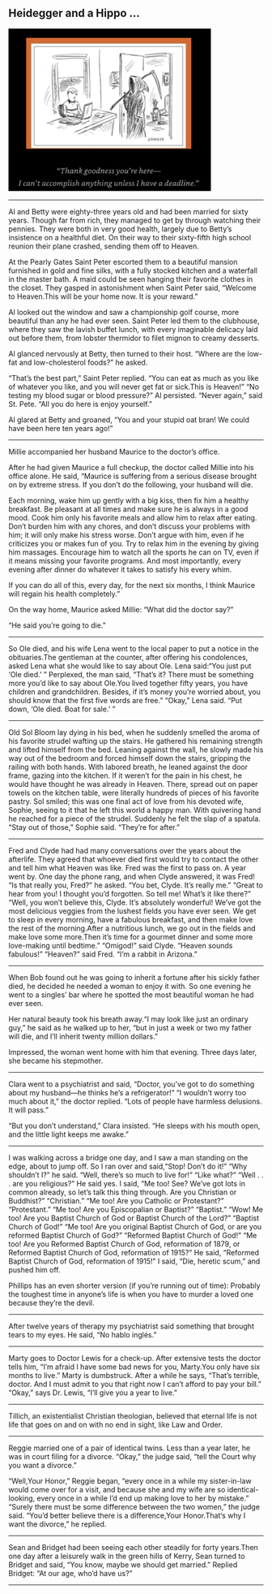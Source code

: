 ## Heidegger and a Hippo ...

<img src = "../src/heidegger_hippo/deadline.png" width = "400px">

-------

Al and Betty were eighty-three years old and had been married for sixty years. Though far from rich, they managed to get by through watching their pennies. They were both in very good health, largely due to Betty’s insistence on a healthful diet. On their way to their sixty-fifth high school reunion their plane crashed, sending them off to Heaven. 

At the Pearly Gates Saint Peter escorted them to a beautiful mansion furnished in gold and fine silks, with a fully stocked kitchen and a waterfall in the master bath. A maid could be seen hanging their favorite clothes in the closet. They gasped in astonishment when Saint Peter said, “Welcome to Heaven.This will be your home now. It is your reward.” 

Al looked out the window and saw a championship golf course, more beautiful than any he had ever seen. Saint Peter led them to the clubhouse, where they saw the lavish buffet lunch, with every imaginable delicacy laid out before them, from lobster thermidor to filet mignon to creamy desserts. 

Al glanced nervously at Betty, then turned to their host. “Where are the low-fat and low-cholesterol foods?” he asked.

“That’s the best part,” Saint Peter replied. “You can eat as much as you like of whatever you like, and you will never get fat or sick.This is Heaven!” “No testing my blood sugar or blood pressure?” Al persisted. “Never again,” said St. Pete. “All you do here is enjoy yourself.” 

Al glared at Betty and groaned, “You and your stupid oat bran! We could have been here ten years ago!”


-----

Millie accompanied her husband Maurice to the doctor’s office. 

After he had given Maurice a full checkup, the doctor called Millie into his office alone. He said, “Maurice is suffering from a serious disease brought on by extreme stress. If you don’t do the following, your husband will die. 

Each morning, wake him up gently with a big kiss, then fix him a healthy breakfast. Be pleasant at all times and make sure he is always in a good mood. Cook him only his favorite meals and allow him to relax after eating. Don’t burden him with any chores, and don’t discuss your problems with him; it will only make his stress worse. Don’t argue with him, even if he criticizes you or makes fun of you. Try to relax him in the evening by giving him massages. Encourage him to watch all the sports he can on TV, even if it means missing your favorite programs. And most importantly, every evening after dinner do whatever it takes to satisfy his every whim. 

If you can do all of this, every day, for the next six months, I think Maurice will regain his health completely.” 

On the way home, Maurice asked Millie: “What did the doctor say?” 

“He said you’re going to die.”

-------

So Ole died, and his wife Lena went to the local paper to put a notice in the obituaries.The gentleman at the counter, after offering his condolences, asked Lena what she would like to say about Ole. Lena said:“You just put ‘Ole died.’ ” Perplexed, the man said, “That’s it? There must be something more you’d like to say about Ole.You lived together fifty years, you have children and grandchildren. Besides, if it’s money you’re worried about, you should know that the first five words are free.” “Okay,” Lena said. “Put down, ‘Ole died. Boat for sale.’ ”

--------

Old Sol Bloom lay dying in his bed, when he suddenly smelled the aroma of his favorite strudel wafting up the stairs. He gathered his remaining strength and lifted himself from the bed. Leaning against the wall, he slowly made his way out of the bedroom and forced himself down the stairs, gripping the railing with both hands. With labored breath, he leaned against the door frame, gazing into the kitchen. If it weren’t for the pain in his chest, he would have thought he was already in Heaven. There, spread out on paper towels on the kitchen table, were literally hundreds of pieces of his favorite pastry. Sol smiled; this was one final act of love from his devoted wife, Sophie, seeing to it that he left this world a happy man. With quivering hand he reached for a piece of the strudel. Suddenly he felt the slap of a spatula. “Stay out of those,” Sophie said. “They’re for after.”

-----------

Fred and Clyde had had many conversations over the years about the afterlife. They agreed that whoever died first would try to contact the other and tell him what Heaven was like. Fred was the first to pass on. A year went by. One day the phone rang, and when Clyde answered, it was Fred! “Is that really you, Fred?” he asked. “You bet, Clyde. It’s really me.” “Great to hear from you! I thought you’d forgotten. So tell me! What’s it like there?” “Well, you won’t believe this, Clyde. It’s absolutely wonderful! We’ve got the most delicious veggies from the lushest fields you have ever seen. We get to sleep in every morning, have a fabulous breakfast, and then make love the rest of the morning.After a nutritious lunch, we go out in the fields and make love some more.Then it’s time for a gourmet dinner and some more love-making until bedtime.” “Omigod!” said Clyde. “Heaven sounds fabulous!” “Heaven?” said Fred. “I’m a rabbit in Arizona.”

--------------

When Bob found out he was going to inherit a fortune after his sickly father died, he decided he needed a woman to enjoy it with. So one evening he went to a singles’ bar where he spotted the most beautiful woman he had ever seen.

Her natural beauty took his breath away.“I may look like just an ordinary guy,” he said as he walked up to her, “but in just a week or two my father will die, and I’ll inherit twenty million dollars.”

Impressed, the woman went home with him that evening. Three days later, she became his stepmother.

--------------


Clara went to a psychiatrist and said, “Doctor, you’ve got to do something about my husband—he thinks he’s a refrigerator!” “I wouldn’t worry too much about it,” the doctor replied. “Lots of people have harmless delusions. It will pass.”


“But you don’t understand,” Clara insisted. “He sleeps with his mouth open, and the little light keeps me awake.”

-------

I was walking across a bridge one day, and I saw a man standing on the edge, about to jump off. So I ran over and said,“Stop! Don’t do it!” “Why shouldn’t I?” he said. “Well, there’s so much to live for!” “Like what?” “Well . . . are you religious?” He said yes. I said, “Me too! See? We’ve got lots in common already, so let’s talk this thing through. Are you Christian or Buddhist?” “Christian.” “Me too! Are you Catholic or Protestant?” “Protestant.” “Me too! Are you Episcopalian or Baptist?” “Baptist.” “Wow! Me too! Are you Baptist Church of God or Baptist Church of the Lord?” “Baptist Church of God!” “Me too! Are you original Baptist Church of God, or are you reformed Baptist Church of God?” “Reformed Baptist Church of God!” “Me too! Are you Reformed Baptist Church of God, reformation of 1879, or Reformed Baptist Church of God, reformation of 1915?” He said, “Reformed Baptist Church of God, reformation of 1915!” I said, “Die, heretic scum,” and pushed him off.

Phillips has an even shorter version (if you’re running out of time): Probably the toughest time in anyone’s life is when you have to murder a loved one because they’re the devil.

-----------

After twelve years of therapy my psychiatrist said something that brought tears to my eyes. He said, “No hablo inglés.”

------------

Marty goes to Doctor Lewis for a check-up. After extensive tests the doctor tells him, “I’m afraid I have some bad news for you, Marty.You only have six months to live.” Marty is dumbstruck. After a while he says, “That’s terrible, doctor. And I must admit to you that right now I can’t afford to pay your bill.” “Okay,” says Dr. Lewis, “I’ll give you a year to live.”

-----------

Tillich, an existentialist Christian theologian, believed that eternal life is not life that goes on and on with no end in sight, like Law and Order.

-----------

Reggie married one of a pair of identical twins. Less than a year later, he was in court filing for a divorce. “Okay,” the judge said, “tell the Court why you want a divorce.”

“Well,Your Honor,” Reggie began, “every once in a while my sister-in-law would come over for a visit, and because she and my wife are so identical-looking, every once in a while I’d end up making love to her by mistake.” “Surely there must be some difference between the two women,” the judge said. “You’d better believe there is a difference,Your Honor.That‘s why I want the divorce,” he replied.

-----------

Sean and Bridget had been seeing each other steadily for forty years.Then one day after a leisurely walk in the green hills of Kerry, Sean turned to Bridget and said, “You know, maybe we should get married.” Replied Bridget: “At our age, who’d have us?”

----------















